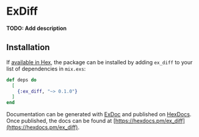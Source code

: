 # ExDiff

**TODO: Add description**

## Installation

If [available in Hex](https://hex.pm/docs/publish), the package can be installed
by adding `ex_diff` to your list of dependencies in `mix.exs`:

```elixir
def deps do
  [
    {:ex_diff, "~> 0.1.0"}
  ]
end
```

Documentation can be generated with [ExDoc](https://github.com/elixir-lang/ex_doc)
and published on [HexDocs](https://hexdocs.pm). Once published, the docs can
be found at [https://hexdocs.pm/ex_diff](https://hexdocs.pm/ex_diff).

